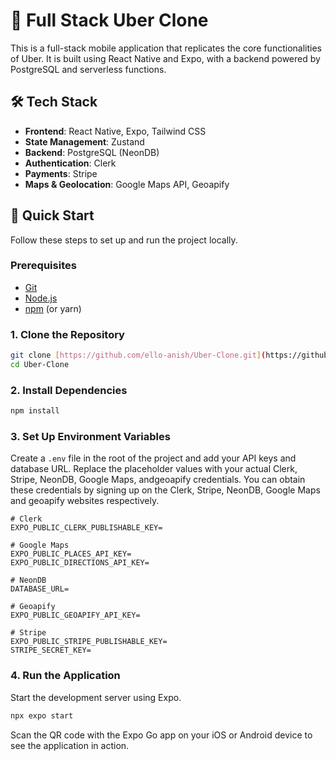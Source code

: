 # 🚗 Full Stack Uber Clone

This is a full-stack mobile application that replicates the core functionalities of Uber. It is built using React Native and Expo, with a backend powered by PostgreSQL and serverless functions.

## 🛠️ Tech Stack

* **Frontend**: React Native, Expo, Tailwind CSS
* **State Management**: Zustand
* **Backend**: PostgreSQL (NeonDB)
* **Authentication**: Clerk
* **Payments**: Stripe
* **Maps & Geolocation**: Google Maps API, Geoapify

## 🚀 Quick Start

Follow these steps to set up and run the project locally.

### Prerequisites

* [Git](https://git-scm.com/)
* [Node.js](https://nodejs.org/en)
* [npm](https://www.npmjs.com/) (or yarn)

### 1. Clone the Repository

```bash
git clone [https://github.com/ello-anish/Uber-Clone.git](https://github.com/ello-anish/Uber-Clone.git)
cd Uber-Clone
```

### 2. Install Dependencies

```bash
npm install
```

### 3. Set Up Environment Variables

Create a `.env` file in the root of the project and add your API keys and database URL. Replace the placeholder values with your actual Clerk, Stripe, NeonDB, Google Maps, andgeoapify credentials. You can obtain these credentials by signing up on the Clerk, Stripe, NeonDB, Google Maps and geoapify websites respectively.

```env
# Clerk
EXPO_PUBLIC_CLERK_PUBLISHABLE_KEY=

# Google Maps
EXPO_PUBLIC_PLACES_API_KEY=
EXPO_PUBLIC_DIRECTIONS_API_KEY=

# NeonDB
DATABASE_URL=

# Geoapify
EXPO_PUBLIC_GEOAPIFY_API_KEY=

# Stripe
EXPO_PUBLIC_STRIPE_PUBLISHABLE_KEY=
STRIPE_SECRET_KEY=
```

### 4. Run the Application

Start the development server using Expo.

```bash
npx expo start
```

Scan the QR code with the Expo Go app on your iOS or Android device to see the application in action.
